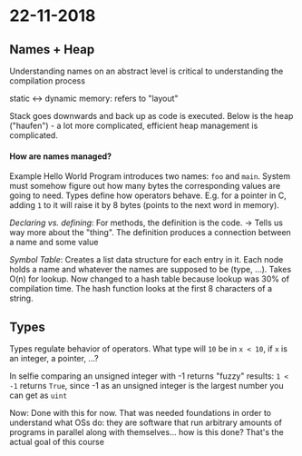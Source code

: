 # 22-11-2018

<!-- Mermaid diagram support... add diags via <<{} -->
<script src=../html/mermaid.min.js></script>
<script src=../html/removeDiff.js></script>

<!--TOC-->

## Names + Heap

Understanding names on an abstract level is critical to understanding the compilation process

static <-> dynamic memory: refers to "layout"

Stack goes downwards and back up as code is executed. Below is the heap ("haufen") - a lot more complicated, efficient heap management is complicated.

#### How are names managed?

Example Hello World Program introduces two names: `foo` and `main`. System must somehow figure out how many bytes the corresponding values are going to need. Types define how operators behave. E.g. for a pointer in C, adding `1` to it will raise it by 8 bytes (points to the next word in memory). 

*Declaring vs. defining*: For methods, the definition is the code. -> Tells us way more about the "thing". The definition produces a connection between a name and some value

*Symbol Table*: Creates a list data structure for each entry in it. Each node holds a name and whatever the names are supposed to be (type, ...). Takes O(n) for lookup. Now changed to a hash table because lookup was 30% of compilation time. The hash function looks at the first 8 characters of a string. 

## Types

Types regulate behavior of operators. What type will `10` be in `x < 10`, if `x` is an integer, a pointer, ...?

In selfie comparing an unsigned integer with -1 returns "fuzzy" results: `1 < -1` returns `True`, since -1 as an unsigned integer is the largest number you can get as `uint`

Now: Done with this for now. That was needed foundations in order to understand what OSs do: they are software that run arbitrary amounts of programs in parallel along with themselves... how is this done? That's the actual goal of this course

<script src=../html/removeCaptions.js></script>
